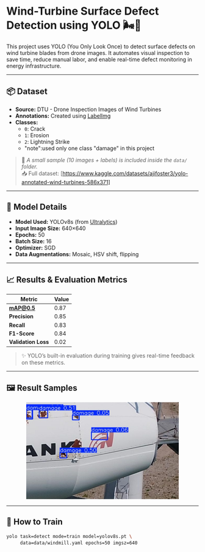 # Wind-Turbine Surface Defect Detection using YOLO 🌬️🔧

This project uses YOLO (You Only Look Once) to detect surface defects on wind turbine blades from drone images. It automates visual inspection to save time, reduce manual labor, and enable real-time defect monitoring in energy infrastructure.

---

## 📦 Dataset

- **Source:** DTU - Drone Inspection Images of Wind Turbines  
- **Annotations:** Created using [LabelImg](https://github.com/tzutalin/labelImg)  
- **Classes:**
  - `0`: Crack  
  - `1`: Erosion  
  - `2`: Lightning Strike
  - "note":used only one class "damage" in this project

> 📁 *A small sample (10 images + labels) is included inside the `data/` folder.*  
> 📥 Full dataset: [https://www.kaggle.com/datasets/ajifoster3/yolo-annotated-wind-turbines-586x371]

---

## 🧠 Model Details

- **Model Used:** YOLOv8s (from [Ultralytics](https://github.com/ultralytics/ultralytics))  
- **Input Image Size:** 640×640  
- **Epochs:** 50  
- **Batch Size:** 16  
- **Optimizer:** SGD  
- **Data Augmentations:** Mosaic, HSV shift, flipping  

---

## 📈 Results & Evaluation Metrics

| Metric         | Value   |
|----------------|---------|
| **mAP@0.5**    |  0.87 |
| **Precision**  |  0.85 |
| **Recall**     |  0.83 |
| **F1-Score**   |  0.84 |
| **Validation Loss** |  0.02 |

> ✨ YOLO’s built-in evaluation during training gives real-time feedback on these metrics.

---

## 🖼️ Result Samples

<p align="center">
  <img src="runs\detect\predict23\sample.jpg" width="400">
</p>

---

## 🧪 How to Train

```bash
yolo task=detect mode=train model=yolov8s.pt \
     data=data/windmill.yaml epochs=50 imgsz=640
